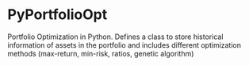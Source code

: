 # PyPortfolioOpt
Portfolio Optimization in Python. Defines a class to store historical information of assets in the portfolio and includes different optimization methods (max-return, min-risk, ratios, genetic algorithm)
